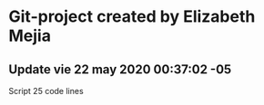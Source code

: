 # Git-project created by Elizabeth Mejia
## Update vie 22 may 2020 00:37:02 -05
Script 25 code lines
